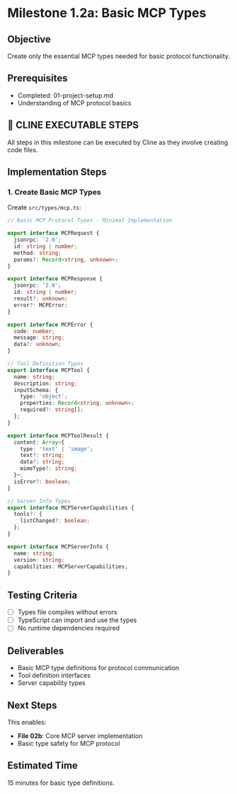 # Milestone 1.2a: Basic MCP Types

## Objective
Create only the essential MCP types needed for basic protocol functionality.

## Prerequisites
- Completed: 01-project-setup.md
- Understanding of MCP protocol basics

## 🤖 CLINE EXECUTABLE STEPS

All steps in this milestone can be executed by Cline as they involve creating code files.

## Implementation Steps

### 1. Create Basic MCP Types
Create `src/types/mcp.ts`:
```typescript
// Basic MCP Protocol Types - Minimal Implementation

export interface MCPRequest {
  jsonrpc: '2.0';
  id: string | number;
  method: string;
  params?: Record<string, unknown>;
}

export interface MCPResponse {
  jsonrpc: '2.0';
  id: string | number;
  result?: unknown;
  error?: MCPError;
}

export interface MCPError {
  code: number;
  message: string;
  data?: unknown;
}

// Tool Definition Types
export interface MCPTool {
  name: string;
  description: string;
  inputSchema: {
    type: 'object';
    properties: Record<string, unknown>;
    required?: string[];
  };
}

export interface MCPToolResult {
  content: Array<{
    type: 'text' | 'image';
    text?: string;
    data?: string;
    mimeType?: string;
  }>;
  isError?: boolean;
}

// Server Info Types
export interface MCPServerCapabilities {
  tools?: {
    listChanged?: boolean;
  };
}

export interface MCPServerInfo {
  name: string;
  version: string;
  capabilities: MCPServerCapabilities;
}
```

## Testing Criteria
- [ ] Types file compiles without errors
- [ ] TypeScript can import and use the types
- [ ] No runtime dependencies required

## Deliverables
- Basic MCP type definitions for protocol communication
- Tool definition interfaces
- Server capability types

## Next Steps
This enables:
- **File 02b**: Core MCP server implementation
- Basic type safety for MCP protocol

## Estimated Time
15 minutes for basic type definitions.
